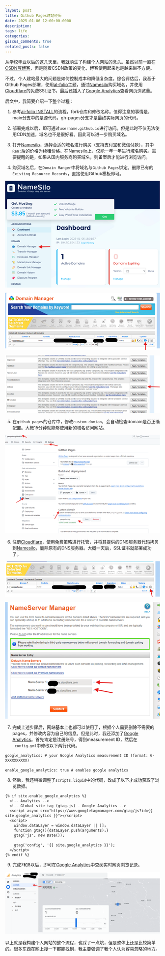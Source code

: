 ```yaml
---
layout: post
title: Github Pages建站经历
date: 2025-01-06 12:00:00-0000
description: 
tags: life
categories: 
giscus_comments: true
related_posts: false
---
```


从学校毕业以后的这几天里，我就萌生了构建个人网站的念头。虽然以前一直在[CSDN写博客](https://blog.csdn.net/u012348774)，但是随着CSDN政策的变化，博客使用起来也是越来越不方便。

不过，个人建站最大的问题是如何控制成本和降低复杂度。综合评估后，我基于Github Pages部署，使用[al-folio](https://alshedivat.github.io/al-folio/)主题，通过[Namesilo](https://www.namesilo.com/)购买域名，并使用[Cloudflare](https://www.cloudflare.com/)的免费SSL证书，最后还插入了[Google Analytics](https://marketingplatform.google.com/about/analytics/)查看网页浏览量。

后文中，我简要介绍一下整个过程：

1. 参考[ai-folio INSTALL](https://github.com/alshedivat/al-folio/blob/main/INSTALL.md#recommended-approach)的流程，fork仓库和修改名称。值得注意的事情是，main分支中的是源代码，gh-pages分支才是最终实际网页的代码。

2. 部署完成以后，即可通过`username.github.io`进行访问。但是此时不仅无法使用CDN加速，域名也不是很好看。因此可以进一步购买域名。

3. 打开[Namesilo](https://www.namesilo.com/)，选择合适的域名进行购买（支持支付宝和微信付款），其中`Ren:`后的价格为续租价格。在Namesilo上，仅能一年一年进行域名购买。需要提醒的是，如果从国内服务商购买域名，则备案后才能进行浏览访问。

4. 购买域名后，在`Domain Manger`中将域名与`Github Pages`绑定。删除已有的`Existing Resource Records`，直接使用Github模板即可。

![](/assets/img/2025-01-06_domainmanager.png)

![](/assets/img/2025-01-06_domainmanagerdns.png)

![](/assets/img/2025-01-06_domainmanagergithub.png)

5. 在`github pages`的仓库中，修改`custom domian`，会自动检查domain是否正确配置。大概15分钟就能够使用新的域名访问网站。

![](/assets/img/2025-01-06_githubpage.png)

6. 注册[Cloudflare](https://www.cloudflare.com/)，使用免费策略进行托管，并将其提供的DNS服务器代码拷贝到[Namesilo](https://www.namesilo.com/)，删除原有的DNS服务器。大概一天后，SSL证书就部署成功了。

![](/assets/img/2025-01-06_domainmanagerdnsserver.png)

![](/assets/img/2025-01-06_domainmanagerdnsservercloudflare.png)

7. 完成上述步骤后，网站基本上也都可以使用了，根据个人需要删除不需要的pages，并修改内容为自己的信息。但是此时，我还添加了[Google Analytics](https://marketingplatform.google.com/about/analytics/)。首先肯定是注册账号，得到measurement ID，然后在`_config.yml`中修改以下两行代码。

```
google_analytics: # your Google Analytics measurement ID (format: G-XXXXXXXXXX)

enable_google_analytics: true # enables google analytics
```

8. 然后，我还稍微调整了`scripts.liquid`中的代码，改成了以下才成功获取了浏览数据。

```
{% if site.enable_google_analytics %}
  <!-- Analytics -->
  <!-- Global site tag (gtag.js) - Google Analytics -->
  <script async src="https://www.googletagmanager.com/gtag/js?id={{ site.google_analytics }}"></script>
  <script>
    window.dataLayer = window.dataLayer || [];
    function gtag(){dataLayer.push(arguments);}
    gtag('js', new Date());

    gtag('config', '{{ site.google_analytics }}');
  </script>
{% endif %}
```

9. 完成7和8以后，即可在[Google Analytics](https://marketingplatform.google.com/about/analytics/)中查阅实时网页浏览记录。

![](/assets/img/2025-01-06_googleanalytics.png)

以上就是我构建个人网站的整个流程，也踩了一点坑，但是整体上还是比较简单的。很多东西在网上搜一下都能找到，我主要强调了我个人认为容易忽略的地方。